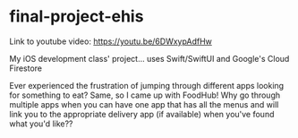 # final-project-ehis
Link to youtube video: https://youtu.be/6DWxypAdfHw

My iOS development class' project... uses Swift/SwiftUI and Google's Cloud Firestore

Ever experienced the frustration of jumping through different apps looking for something to eat? Same, so I came up with FoodHub!
Why go through multiple apps when you can have one app that has all the menus and will link you to the appropriate delivery app (if available) when you've found what you'd like??
